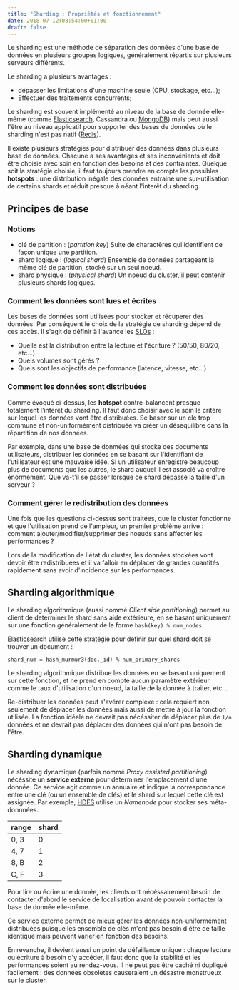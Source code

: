 ```yaml
---
title: "Sharding : Propriétés et fonctionnement"
date: 2018-07-12T08:54:00+01:00
draft: false
---
```


Le sharding est une méthode de séparation des données d'une base de données en plusieurs groupes logiques, généralement répartis sur plusieurs serveurs différents.

Le sharding a plusieurs avantages :

* dépasser les limitations d'une machine seule (CPU, stockage, etc...);
* Effectuer des traitements concurrents;

Le sharding est souvent implémenté au niveau de la base de donnée elle-même (comme [Elasticsearch](https://www.elastic.co/guide/en/elasticsearch/reference/6.2/_basic_concepts.html#getting-started-shards-and-replicas), Cassandra ou [MongoDB](https://docs.mongodb.com/manual/sharding/)) mais peut aussi l'être au niveau applicatif pour supporter des bases de données où le sharding n'est pas natif ([Redis](https://redis.io/topics/partitioning)).

Il existe plusieurs stratégies pour distribuer des données dans plusieurs base de données. Chacune a ses avantages et ses inconvénients et doit être choisie avec soin en fonction des besoins et des contraintes. Quelque soit la stratégie choisie, il faut toujours prendre en compte les possibles **hotspots** : une distribution inégale des données entraine une sur-utilisation de certains shards et réduit presque à néant l'interêt du sharding.

## Principes de base

### Notions

* clé de partition : (_partition key_) Suite de charactères qui identifient de façon unique une partition.
* shard logique : (_logical shard_) Ensemble de données partageant la même clé de partition, stocké sur un seul noeud.
* shard physique : (_physical shard_) Un noeud du cluster, il peut contenir plusieurs shards logiques.

### Comment les données sont lues et écrites

Les bases de données sont utilisées pour stocker et récuperer des données. Par conséquent le choix de la stratégie de sharding dépend de ces accès. Il s'agit de définir à l'avance les [SLOs](https://landing.google.com/sre/sre-book/chapters/service-level-objectives/) :

* Quelle est la distribution entre la lecture et l'écriture ? (50/50, 80/20, etc...)
* Quels volumes sont gérés ?
* Quels sont les objectifs de performance (latence, vitesse, etc...)

### Comment les données sont distribuées

Comme évoqué ci-dessus, les **hotspot** contre-balancent presque totalement l'interêt du sharding. Il faut donc choisir avec le soin le critère sur lequel les données vont être distribuées. Se baser sur un clé trop commune et non-uniformément distribuée va créer un désequilibre dans la répartition de nos données.

Par exemple, dans une base de donmées qui stocke des documents utilisateurs, distribuer les données en se basant sur l'identifiant de l'utilisateur est une mauvaise idée. Si un utilisateur enregistre beaucoup plus de documents que les autres, le shard auquel il est associé va croître énormément. Que va-t'il se passer lorsque ce shard dépasse la taille d'un serveur ?

### Comment gérer le redistribution des données

Une fois que les questions ci-dessus sont traitées, que le cluster fonctionne et que l'utilisation prend de l'ampleur, un premier problème arrive : comment ajouter/modifier/supprimer des noeuds sans affecter les performances ?

Lors de la modification de l'état du cluster, les données stockées vont devoir être redistribuées et il va falloir en déplacer de grandes quantités rapidement sans avoir d'incidence sur les performances.



## Sharding algorithmique

Le sharding algorithmique (aussi nommé _Client side partitioning_) permet au client de determiner le shard sans aide extérieure, en se basant uniquement sur une fonction généralement de la forme `hash(key) % num_nodes`.

[Elasticsearch](https://www.elastic.co/guide/en/elasticsearch/reference/current/mapping-routing-field.html) utilise cette stratégie pour définir sur quel shard doit se trouver un document :
```
shard_num = hash_murmur3(doc._id) % num_primary_shards
```

Le sharding algorithmique distribue les données en se basant uniquement sur cette fonction, et ne prend en compte aucun paramètre extérieur comme le taux d'utilisation d'un noeud, la taille de la donnée à traiter, etc...

Re-distribuer les données peut s'avérer complexe : cela requiert non seulement de déplacer les données mais aussi de mettre à jour la fonction utilisée. La fonction idéale ne devrait pas nécéssiter de déplacer plus de `1/n` données et ne devrait pas déplacer des données qui n'ont pas besoin de l'être.


## Sharding dynamique

Le sharding dynamique (parfois nommé _Proxy assisted partitioning_) nécéssite un **service externe** pour determiner l'emplacement d'une donnée. Ce service agit comme un annuaire et indique la correspondance entre une clé (ou un ensemble de clés) et le shard sur lequel cette clé est assignée. Par exemple, [HDFS](https://hadoop.apache.org/docs/current/hadoop-project-dist/hadoop-hdfs/HdfsDesign.html#NameNode_and_DataNodes) utilise un _Namenode_ pour stocker ses méta-donnnées.

| range		| shard 		|
|------------|-------------|
| 0, 3			| 0				|
| 4, 7			| 1				|
| 8, B			| 2				|
| C, F			| 3				|

Pour lire ou écrire une donnée, les clients ont nécéssairement besoin de contacter d'abord le service de localisation avant de pouvoir contacter la base de donnée elle-même.

Ce service externe permet de mieux gérer les données non-uniformément distribuées puisque les ensemble de clés m'ont pas besoin d'être de taille identique mais peuvent varier en fonction des besoins.

En revanche, il devient aussi un point de défaillance unique : chaque lecture ou écriture à besoin d'y accéder, il faut donc que la stabilité et les performances soient au rendez-vous. Il ne peut pas être caché ni dupliqué  facilement : des données obsolètes causeraient un désastre monstrueux sur le cluster.